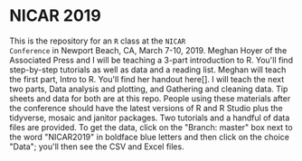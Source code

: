# NICAR 2019

This is the repository for an <code>R</code> class at the <code>NICAR Conference</code> in Newport Beach, CA, March 7-10, 2019. Meghan Hoyer of the Associated Press and I will be teaching a 3-part introduction to R. You'll find step-by-step tutorials as well as data and a reading list.
Meghan will teach the first part, Intro to R. You'll find her handout here[].
I will teach the next two parts, Data analysis and plotting, and Gathering and cleaning data. Tip sheets and data for both are at this repo.
People using these materials after the conference should have the latest versions of R and R Studio plus the tidyverse, mosaic and janitor packages. Two tutorials and a handful of data files are provided. To get the data, click on the "Branch: master" box next to the word "NICAR2019" in boldface blue letters and then click on the choice "Data"; you'll then see the CSV and Excel files.
